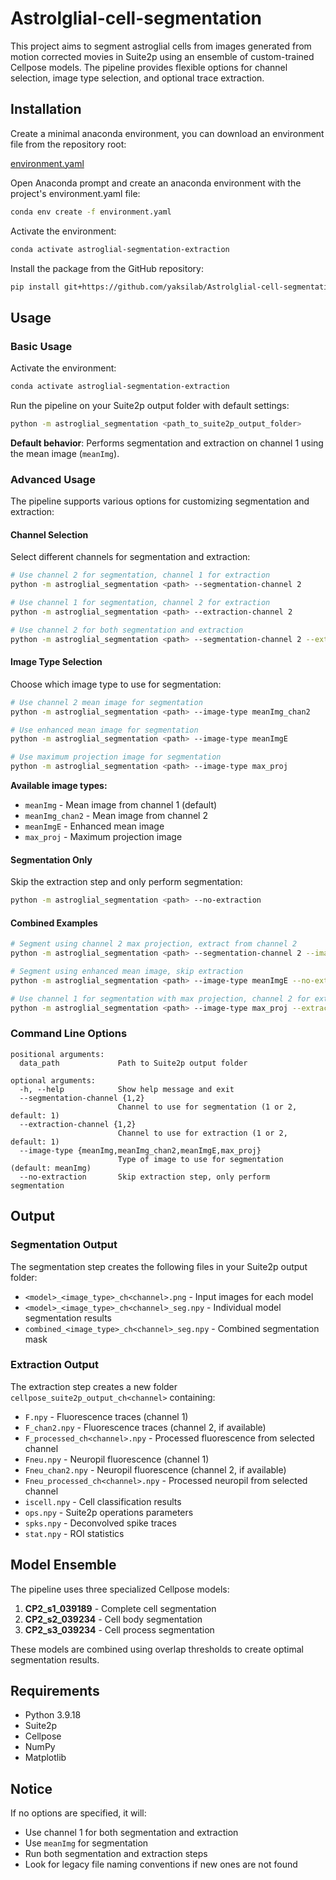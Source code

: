 # Astrolglial-cell-segmentation

This project aims to segment astroglial cells from images generated from motion corrected movies in Suite2p using an ensemble of custom-trained Cellpose models. The pipeline provides flexible options for channel selection, image type selection, and optional trace extraction.



## Installation

Create a minimal anaconda environment, you can download an environment file from the repository root:

[environment.yaml](environment.yaml)

Open Anaconda prompt and create an anaconda environment with the project's environment.yaml file:

```bash
conda env create -f environment.yaml
```

Activate the environment:

```bash
conda activate astroglial-segmentation-extraction
```

Install the package from the GitHub repository:

```bash
pip install git+https://github.com/yaksilab/Astrolglial-cell-segmentation.git
```

## Usage

### Basic Usage

Activate the environment:

```bash
conda activate astroglial-segmentation-extraction
```

Run the pipeline on your Suite2p output folder with default settings:

```bash
python -m astroglial_segmentation <path_to_suite2p_output_folder>
```

**Default behavior**: Performs segmentation and extraction on channel 1 using the mean image (`meanImg`).

### Advanced Usage

The pipeline supports various options for customizing segmentation and extraction:

#### Channel Selection

Select different channels for segmentation and extraction:

```bash
# Use channel 2 for segmentation, channel 1 for extraction
python -m astroglial_segmentation <path> --segmentation-channel 2

# Use channel 1 for segmentation, channel 2 for extraction  
python -m astroglial_segmentation <path> --extraction-channel 2

# Use channel 2 for both segmentation and extraction
python -m astroglial_segmentation <path> --segmentation-channel 2 --extraction-channel 2
```

#### Image Type Selection

Choose which image type to use for segmentation:

```bash
# Use channel 2 mean image for segmentation
python -m astroglial_segmentation <path> --image-type meanImg_chan2

# Use enhanced mean image for segmentation
python -m astroglial_segmentation <path> --image-type meanImgE

# Use maximum projection image for segmentation
python -m astroglial_segmentation <path> --image-type max_proj
```

**Available image types:**
- `meanImg` - Mean image from channel 1 (default)
- `meanImg_chan2` - Mean image from channel 2
- `meanImgE` - Enhanced mean image
- `max_proj` - Maximum projection image

#### Segmentation Only

Skip the extraction step and only perform segmentation:

```bash
python -m astroglial_segmentation <path> --no-extraction
```

#### Combined Examples

```bash
# Segment using channel 2 max projection, extract from channel 2
python -m astroglial_segmentation <path> --segmentation-channel 2 --image-type max_proj --extraction-channel 2

# Segment using enhanced mean image, skip extraction
python -m astroglial_segmentation <path> --image-type meanImgE --no-extraction

# Use channel 1 for segmentation with max projection, channel 2 for extraction
python -m astroglial_segmentation <path> --image-type max_proj --extraction-channel 2
```

### Command Line Options

```
positional arguments:
  data_path             Path to Suite2p output folder

optional arguments:
  -h, --help            Show help message and exit
  --segmentation-channel {1,2}
                        Channel to use for segmentation (1 or 2, default: 1)
  --extraction-channel {1,2}
                        Channel to use for extraction (1 or 2, default: 1)
  --image-type {meanImg,meanImg_chan2,meanImgE,max_proj}
                        Type of image to use for segmentation (default: meanImg)
  --no-extraction       Skip extraction step, only perform segmentation
```

## Output

### Segmentation Output

The segmentation step creates the following files in your Suite2p output folder:

- `<model>_<image_type>_ch<channel>.png` - Input images for each model
- `<model>_<image_type>_ch<channel>_seg.npy` - Individual model segmentation results
- `combined_<image_type>_ch<channel>_seg.npy` - Combined segmentation mask

### Extraction Output

The extraction step creates a new folder `cellpose_suite2p_output_ch<channel>` containing:

- `F.npy` - Fluorescence traces (channel 1)
- `F_chan2.npy` - Fluorescence traces (channel 2, if available)
- `F_processed_ch<channel>.npy` - Processed fluorescence from selected channel
- `Fneu.npy` - Neuropil fluorescence (channel 1)
- `Fneu_chan2.npy` - Neuropil fluorescence (channel 2, if available)
- `Fneu_processed_ch<channel>.npy` - Processed neuropil from selected channel
- `iscell.npy` - Cell classification results
- `ops.npy` - Suite2p operations parameters
- `spks.npy` - Deconvolved spike traces
- `stat.npy` - ROI statistics

## Model Ensemble

The pipeline uses three specialized Cellpose models:

1. **CP2_s1_039189** - Complete cell segmentation
2. **CP2_s2_039234** - Cell body segmentation  
3. **CP2_s3_039234** - Cell process segmentation

These models are combined using overlap thresholds to create optimal segmentation results.

## Requirements

- Python 3.9.18
- Suite2p
- Cellpose
- NumPy
- Matplotlib

## Notice

If no options are specified, it will:

- Use channel 1 for both segmentation and extraction
- Use `meanImg` for segmentation
- Run both segmentation and extraction steps
- Look for legacy file naming conventions if new ones are not found